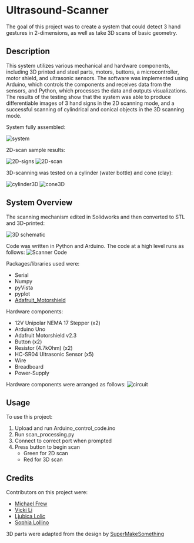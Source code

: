 # Ultrasound-Scanner

The goal of this project was to create a system that could detect 3 hand gestures in 2-dimensions, as well as take 3D scans of basic geometry. 
 
## Description

This system utilizes various mechanical and hardware components, including 3D printed and steel parts, motors, buttons, a microcontroller, motor shield, and ultrasonic sensors. The software was implemented using Arduino, which controls the components and receives data
from the sensors, and Python, which processes the data and outputs visualizations. The results of the testing show that the system was able to produce differentiable images of 3 hand signs in the 2D scanning mode, and a successful scanning of cylindrical and conical objects in the 3D scanning mode.

System fully assembled: 

![system](https://github.com/mooshifrew/Ultrasound-Scanner/assets/23649910/a627ff21-0805-41e8-ac79-76ba5ac95d49)

2D-scan sample results: 

![2D-signs](https://github.com/mooshifrew/Ultrasound-Scanner/assets/23649910/77e58910-0ffb-48c6-bc1c-c85bf1fdf742)
![2D-scan](https://github.com/mooshifrew/Ultrasound-Scanner/assets/23649910/aee5dfc9-05f0-452b-a382-e09829dbae01)

3D-scanning was tested on a cylinder (water bottle) and cone (clay): 

![cylinder3D](https://github.com/mooshifrew/Ultrasound-Scanner/assets/23649910/611b119c-61f0-4e5d-a95c-5c0840bd0bd5)
![cone3D](https://github.com/mooshifrew/Ultrasound-Scanner/assets/23649910/5525e2bb-275d-46b6-b09d-d58664e03cf2)

## System Overview
The scanning mechanism edited in Solidworks and then converted to STL and 3D-printed:

![3D schematic](https://github.com/mooshifrew/Ultrasound-Scanner/assets/23649910/5ac61440-9f82-465f-901d-1c90eb72ab15)

Code was written in Python and Arduino. The code at a high level runs as follows: 
![Scanner Code](https://github.com/mooshifrew/Ultrasound-Scanner/assets/23649910/d0a96ad5-6c08-45bb-a885-410ac5e373ec)

Packages/libraries used were: 
- Serial
- Numpy
- pyVista
- pyplot
- [Adafruit_Motorshield](https://www.arduino.cc/reference/en/libraries/adafruit-motor-shield-v2-library/)

Hardware components: 
- 12V Unipolar NEMA 17 Stepper (x2)
- Arduino Uno
- Adafruit Motorshield v2.3
- Button (x2)
- Resistor (4.7kOhm) (x2)
- HC-SR04 Ultrasonic Sensor (x5)
- Wire
- Breadboard
- Power-Supply

Hardware components were arranged as follows: 
![circuit](https://github.com/mooshifrew/Ultrasound-Scanner/assets/23649910/ee638805-4212-4530-b868-2a5d9dbfaaaa)


## Usage

To use this project: 
1. Upload and run Arduino_control_code.ino
2. Run scan_processing.py
3. Connect to correct port when prompted
4. Press button to begin scan
   - Green for 2D scan
   - Red for 3D scan


## Credits
Contributors on this project were:
- [Michael Frew](https://github.com/mooshifrew)
- [Vicki Li](https://github.com/v1cki)
- [Ljubica Lolic](https://github.com/ljubicalolic)
- [Sophia Lollino](https://github.com/slollino) 

3D parts were adapted from the design by [SuperMakeSomething](https://www.thingiverse.com/thing:1413891) 
